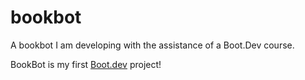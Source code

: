 # bookbot
A bookbot I am developing with the assistance of a Boot.Dev course.

BookBot is my first [Boot.dev](https://www.boot.dev) project!
